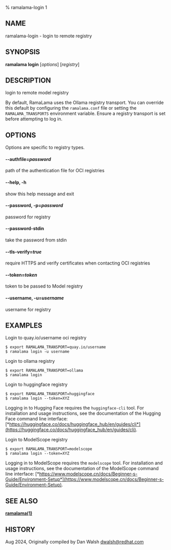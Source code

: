 % ramalama-login 1

## NAME
ramalama\-login - login to remote registry

## SYNOPSIS
**ramalama login** [*options*] [*registry*]

## DESCRIPTION
login to remote model registry

By default, RamaLama uses the Ollama registry transport. You can override this default by configuring the `ramalama.conf` file or setting the `RAMALAMA_TRANSPORTS` environment variable. Ensure a registry transport is set before attempting to log in.

## OPTIONS
Options are specific to registry types.

#### **--authfile**=*password*
path of the authentication file for OCI registries

#### **--help**, **-h**
show this help message and exit

#### **--password**, **-p**=*password*
password for registry

#### **--password-stdin**
take the password from stdin

#### **--tls-verify**=*true*
require HTTPS and verify certificates when contacting OCI registries

#### **--token**=*token*
token to be passed to Model registry

#### **--username**, **-u**=*username*
username for registry

## EXAMPLES

Login to quay.io/username oci registry
```
$ export RAMALAMA_TRANSPORT=quay.io/username
$ ramalama login -u username
```

Login to ollama registry
```
$ export RAMALAMA_TRANSPORT=ollama
$ ramalama login
```

Login to huggingface registry
```
$ export RAMALAMA_TRANSPORT=huggingface
$ ramalama login --token=XYZ
```
Logging in to Hugging Face requires the `huggingface-cli` tool. For installation and usage instructions, see the documentation of the Hugging Face command line interface: [*https://huggingface.co/docs/huggingface_hub/en/guides/cli*](https://huggingface.co/docs/huggingface_hub/en/guides/cli).

Login to ModelScope registry
```
$ export RAMALAMA_TRANSPORT=modelscope
$ ramalama login --token=XYZ
```

Logging in to ModelScope requires the `modelscope` tool. For installation and usage instructions, see the documentation of the ModelScope command line interface: [*https://www.modelscope.cn/docs/Beginner-s-Guide/Environment-Setup*](https://www.modelscope.cn/docs/Beginner-s-Guide/Environment-Setup).

## SEE ALSO
**[ramalama(1)](ramalama.1.md)**

## HISTORY
Aug 2024, Originally compiled by Dan Walsh <dwalsh@redhat.com>
